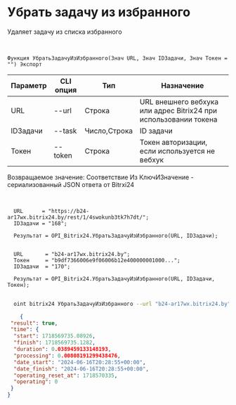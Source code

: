 ﻿---
sidebar_position: 18
---

# Убрать задачу из избранного
 Удаляет задачу из списка избранного


<br/>


`Функция УбратьЗадачуИзИзбранного(Знач URL, Знач IDЗадачи, Знач Токен = "") Экспорт`

  | Параметр | CLI опция | Тип | Назначение |
  |-|-|-|-|
  | URL | --url | Строка | URL внешнего вебхука или адрес Bitrix24 при использовании токена |
  | IDЗадачи | --task | Число,Строка | ID задачи |
  | Токен | --token | Строка | Токен авторизации, если используется не вебхук |

  
  Возвращаемое значение:   Соответствие Из КлючИЗначение - сериализованный JSON ответа от Bitrxi24

<br/>




```bsl title="Пример кода"
  URL      = "https://b24-ar17wx.bitrix24.by/rest/1/4swokunb3tk7h7dt/";
  IDЗадачи = "168";
  
  Результат = OPI_Bitrix24.УбратьЗадачуИзИзбранного(URL, IDЗадачи);
  
  
  URL       = "b24-ar17wx.bitrix24.by";
  Токен     = "b9df7366006e9f06006b12e400000001000...";
  IDЗадачи  = "170";
  
  Результат = OPI_Bitrix24.УбратьЗадачуИзИзбранного(URL, IDЗадачи, Токен);
```
	


```sh title="Пример команды CLI"
    
  oint bitrix24 УбратьЗадачуИзИзбранного --url "b24-ar17wx.bitrix24.by" --task "170" --token "b9df7366006e9f06006b12e400000001000..."

```

```json title="Результат"
    {
 "result": true,
 "time": {
  "start": 1718569735.08926,
  "finish": 1718569735.1282,
  "duration": 0.0389459133148193,
  "processing": 0.00808191299438476,
  "date_start": "2024-06-16T20:28:55+00:00",
  "date_finish": "2024-06-16T20:28:55+00:00",
  "operating_reset_at": 1718570335,
  "operating": 0
 }
}
```
